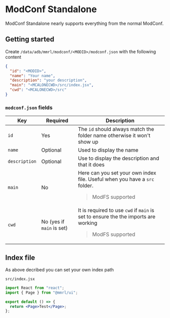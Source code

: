 # ModConf Standalone

ModConf Standalone nearly supports everything from the normal ModConf.

## Getting started

Create `/data/adb/mmrl/modconf/<MODID>/modconf.json` with the following content

```json
{
  "id": "<MODID>",
  "name": "Your name",
  "description": "your description",
  "main": "<MCALONECWD>/src/index.jsx",
  "cwd": "<MCALONECWD>/src"
}
```

### `modconf.json` fields

| Key           | Required                  | Description                                                                                                                     |
| ------------- | ------------------------- | ------------------------------------------------------------------------------------------------------------------------------- |
| `id`          | Yes                       | The `id` should always match the folder name otherwise it won't show up                                                         |
| `name`        | Optional                  | Used to display the name                                                                                                        |
| `description` | Optional                  | Use to display the description and that it does                                                                                 |
| `main`        | No                        | Here can you set your own index file. Useful when you have a `src` folder.<br/><blockquote>ModFS supported</blockquote>         |
| `cwd`         | No (yes if `main` is set) | It is required to use `cwd` if `main` is set to ensure the the imports are working<br/><blockquote>ModFS supported</blockquote> |

## Index file

As above decribed you can set your own index path

`src/index.jsx`

```jsx
import React from "react";
import { Page } from "@mmrl/ui";

export default () => {
  return <Page>Test</Page>;
};
```
